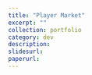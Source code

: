 ```yaml
---
title: "Player Market"
excerpt: ""
collection: portfolio
category: dev
description: 
slidesurl: 
paperurl: 
---
```



